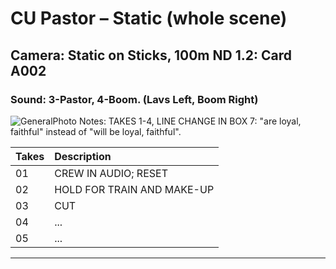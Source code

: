 # CU Pastor – Static (whole scene)

## Camera: Static on Sticks, 100m ND 1.2: Card A002

### Sound: 3-Pastor, 4-Boom. (Lavs Left, Boom Right)

![GeneralPhoto][]
Notes: TAKES 1-4, LINE CHANGE IN BOX 7: "are loyal, faithful" instead of "will be loyal, faithful".

| Takes | Description |
|:---|:----|
| 01 | CREW IN AUDIO; RESET |
| 02 | HOLD FOR TRAIN AND MAKE-UP |
| 03 | CUT |
| 04 | ... |
| 05 | ... |

----


[GeneralPhoto]:  https://github.com/jingleheimer/CelebrateForever/images/1F.JPG